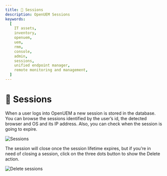 ```yaml
---
title: 📒 Sessions
description: OpenUEM Sessions
keywords:
  [
    IT assets,
    inventory,
    openuem,
    uem,
    rmm,
    console,
    admin,
    sessions,
    unified endpoint manager,
    remote monitoring and management,
  ]
---
```


# 📒 Sessions

When a user logs into OpenUEM a new session is stored in the database. You can browse the sessions identified by the user’s id, the detected browser and OS and its IP address. Also, you can check when the session is going to expire.

![Sessions](/img/console/sessions.png)

The session will close once the session lifetime expires, but if you’re in need of closing a session, click on the three dots button to show the Delete action.

![Delete sessions](/img/console/delete_session.png)
